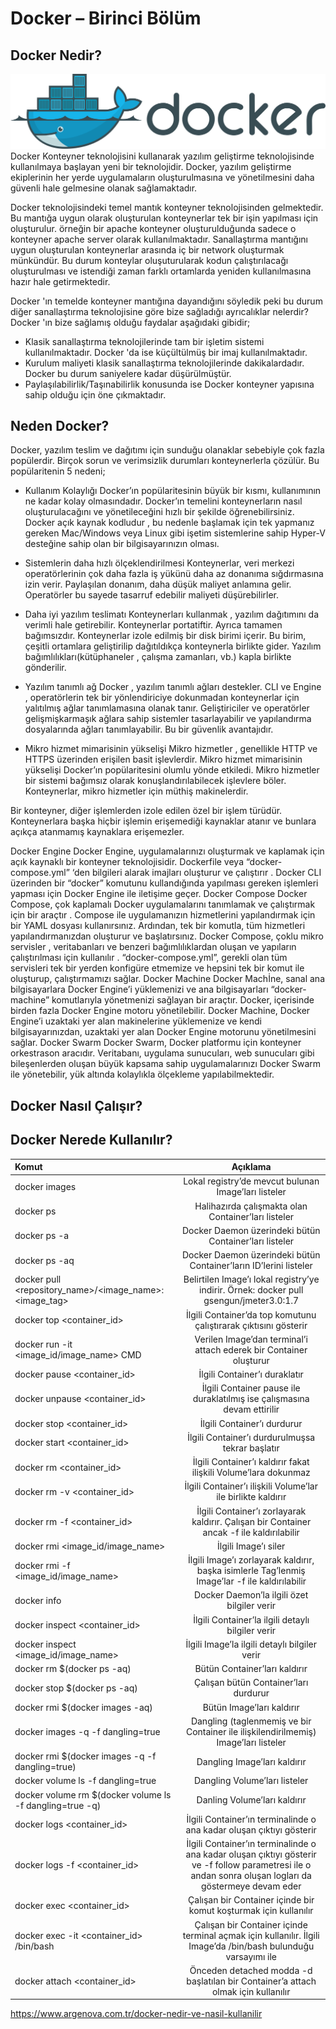 # Docker – Birinci Bölüm

## Docker Nedir?

![image](https://github.com/mrtyildiz/Blog-Post/blob/main/Docker/img/Docker_logo.svg.png)
Docker Konteyner teknolojisini kullanarak yazılım geliştirme teknolojisinde kullanılmaya başlayan yeni bir teknolojidir.
Docker, yazılım geliştirme ekiplerinin her yerde uygulamaların oluşturulmasına ve yönetilmesini daha güvenli hale gelmesine olanak sağlamaktadır.

Docker teknolojisindeki temel mantık konteyner teknolojisinden gelmektedir. Bu mantığa uygun olarak oluşturulan konteynerlar tek bir işin yapılması için oluşturulur.
örneğin bir apache konteyner oluşturulduğunda sadece o konteyner apache server olarak kullanılmaktadır.
Sanallaştırma mantığını uygun oluşturulan konteynerlar arasında iç bir network oluşturmak münkündür.
Bu durum konteylar oluşuturularak kodun çalıştırılacağı oluşturulması ve istendiği zaman farklı ortamlarda yeniden kullanılmasına hazır hale getirmektedir.

Docker 'ın temelde konteyner mantığına dayandığını söyledik peki bu durum diğer sanallaştırma teknolojisine göre bize sağladığı ayrıcalıklar nelerdir?
Docker 'ın bize sağlamış olduğu faydalar aşağıdaki gibidir;
 * Klasik sanallaştırma teknolojilerinde tam bir işletim sistemi kullanılmaktadır. Docker 'da ise küçültülmüş bir imaj kullanılmaktadır.
 * Kurulum maliyeti klasik sanallaştırma teknolojilerinde dakikalardadır. Docker bu durum saniyelere kadar düşürülmüştür.
 * Paylaşılabilirlik/Taşınabilirlik konusunda ise Docker konteyner yapısına sahip olduğu için öne çıkmaktadır.


## Neden Docker?
Docker, yazılım teslim ve dağıtımı için sunduğu olanaklar sebebiyle çok fazla popülerdir. Birçok sorun ve verimsizlik durumları konteynerlerla çözülür.
Bu popülaritenin 5 nedeni;

 * Kullanım Kolaylığı
Docker’ın popülaritesinin büyük bir kısmı, kullanımının ne kadar kolay olmasındadır. Docker’ın temelini konteynerların nasıl oluşturulacağını ve yönetileceğini hızlı bir şekilde öğrenebilirsiniz. Docker açık kaynak kodludur , bu nedenle başlamak için tek yapmanız gereken Mac/Windows veya Linux gibi işetim sistemlerine sahip Hyper-V desteğine sahip olan bir bilgisayarınızın olması.


* Sistemlerin daha hızlı ölçeklendirilmesi
Konteynerlar, veri merkezi operatörlerinin çok daha fazla iş yükünü daha az donanıma sığdırmasına izin verir. Paylaşılan donanım, daha düşük maliyet anlamına gelir. Operatörler bu sayede tasarruf edebilir maliyeti düşürebilirler.

* Daha iyi yazılım teslimatı
Konteynerları kullanmak , yazılım dağıtımını da verimli hale getirebilir. Konteynerlar portatiftir. Ayrıca tamamen bağımsızdır. Konteynerlar izole edilmiş bir disk birimi içerir. Bu birim, çeşitli ortamlara geliştirilip dağıtıldıkça konteynerla birlikte gider. Yazılım bağımlılıkları(kütüphaneler , çalışma zamanları, vb.) kapla birlikte
gönderilir.

* Yazılım tanımlı ağ
Docker , yazılım tanımlı ağları destekler. CLI ve Engine , operatörlerin tek bir yönlendiriciye dokunmadan konteynerlar için yalıtılmış ağlar tanımlamasına olanak tanır. Geliştiriciler ve operatörler gelişmişkarmaşık ağlara sahip sistemler tasarlayabilir ve yapılandırma dosyalarında ağları tanımlayabilir. Bu bir güvenlik avantajıdır.

* Mikro hizmet mimarisinin yükselişi
Mikro hizmetler , genellikle HTTP ve HTTPS üzerinden erişilen basit işlevlerdir. Mikro hizmet mimarisinin yükselişi Docker’ın popülaritesini olumlu yönde etkiledi. Mikro hizmetler bir sistemi bağımsız olarak konuşlandırılabilecek işlevlere böler. Konteynerlar, mikro hizmetler için müthiş makinelerdir.
 
Bir konteyner, diğer işlemlerden izole edilen özel bir işlem türüdür. Konteynerlara başka hiçbir işlemin erişemediği kaynaklar atanır ve bunlara açıkça atanmamış kaynaklara erişemezler.

Docker Engine
Docker Engine, uygulamalarınızı oluşturmak ve kaplamak için açık kaynaklı bir konteyner teknolojisidir. Dockerfile veya “docker-compose.yml” ‘den bilgileri alarak imajları oluşturur ve çalıştırır . Docker CLI üzerinden bir “docker” komutunu kullandığında yapılması gereken işlemleri yapması için Docker Engine ile iletişime geçer.
Docker Compose
Docker Compose, çok kaplamalı Docker uygulamalarını tanımlamak ve çalıştırmak için bir araçtır . Compose ile uygulamanızın hizmetlerini yapılandırmak için bir YAML dosyası kullanırsınız. Ardından, tek bir komutla, tüm hizmetleri yapılandırmanızdan oluşturur ve başlatırsınız. Docker Compose, çoklu mikro servisler , veritabanları ve benzeri bağımlılıklardan oluşan ve yapıların çalıştırılması için kullanılır . “docker-compose.yml”, gerekli olan tüm servisleri tek bir yerden konfigüre etmemize ve hepsini tek bir komut ile oluşturup, çalıştırmamızı sağlar.
Docker Machine
Docker Machİne, sanal ana bilgisayarlara Docker Engine’i yüklemenizi ve ana bilgisayarları “docker-machine” komutlarıyla yönetmenizi sağlayan bir araçtır. Docker, içerisinde birden fazla Docker Engine motoru yönetilebilir. Docker Machine, Docker Engine’i uzaktaki yer alan makinelerine yüklemenize ve kendi bilgisayarınızdan, uzaktaki yer alan Docker Engine motorunu yönetilmesini sağlar.
Docker Swarm
Docker Swarm, Docker platformu için konteyner orkestrason aracıdır. Veritabanı, uygulama sunucuları, web sunucuları gibi bileşenlerden oluşan büyük kapsama sahip uygulamalarınızı Docker Swarm ile yönetebilir, yük altında kolaylıkla ölçekleme yapılabilmektedir.

## Docker Nasıl Çalışır?
## Docker Nerede Kullanılır?

| 	 Komut       | Açıklama     |
| :------------- | :----------: |
|  docker images | Lokal registry’de mevcut bulunan Image’ları listeler  |
| docker ps	     | Halihazırda çalışmakta olan Container’ları listeler |
|docker ps -a|Docker Daemon üzerindeki bütün Container’ları listeler|
|docker ps -aq|Docker Daemon üzerindeki bütün Container’ların ID’lerini listeler|
|docker pull <repository_name>/<image_name>:<image_tag>|Belirtilen Image’ı lokal registry’ye indirir. Örnek: docker pull gsengun/jmeter3.0:1.7|
|docker top <container_id>|İlgili Container’da top komutunu çalıştırarak çıktısını gösterir|
|docker run -it <image_id/image_name> CMD|Verilen Image’dan terminal’i attach ederek bir Container oluşturur|
|docker pause <container_id>|İlgili Container’ı duraklatır|
|docker unpause <container_id>|İlgili Container pause ile duraklatılmış ise çalışmasına devam ettirilir|
|docker stop <container_id>|İlgili Container’ı durdurur|
|docker start <container_id>|İlgili Container’ı durdurulmuşsa tekrar başlatır|
|docker rm <container_id>|İlgili Container’ı kaldırır fakat ilişkili Volume’lara dokunmaz|
|docker rm -v <container_id>|İlgili Container’ı ilişkili Volume’lar ile birlikte kaldırır|
|docker rm -f <container_id>|İlgili Container’ı zorlayarak kaldırır. Çalışan bir Container ancak -f ile kaldırılabilir|
|docker rmi <image_id/image_name>|İlgili Image’ı siler|
|docker rmi -f <image_id/image_name>|İlgili Image’ı zorlayarak kaldırır, başka isimlerle Tag’lenmiş Image’lar -f ile kaldırılabilir|
|docker info|Docker Daemon’la ilgili özet bilgiler verir|
|docker inspect <container_id>|İlgili Container’la ilgili detaylı bilgiler verir|
|docker inspect <image_id/image_name>|İlgili Image’la ilgili detaylı bilgiler verir|
|docker rm $(docker ps -aq)|Bütün Container’ları kaldırır|
|docker stop $(docker ps -aq)|	Çalışan bütün Container’ları durdurur|
|docker rmi $(docker images -aq)|	Bütün Image’ları kaldırır|
|docker images -q -f dangling=true|Dangling (taglenmemiş ve bir Container ile ilişkilendirilmemiş) Image’ları listeler|
|docker rmi $(docker images -q -f dangling=true)|Dangling Image’ları kaldırır|
|docker volume ls -f dangling=true|Dangling Volume’ları listeler|
|docker volume rm $(docker volume ls -f dangling=true -q)|Danling Volume’ları kaldırır|
|docker logs <container_id>|İlgili Container’ın terminalinde o ana kadar oluşan çıktıyı gösterir|
|docker logs -f <container_id>|	İlgili Container’ın terminalinde o ana kadar oluşan çıktıyı gösterir ve -f follow parametresi ile o andan sonra oluşan logları da göstermeye devam eder|
|docker exec <container_id> <command>|Çalışan bir Container içinde bir komut koşturmak için kullanılır|
|docker exec -it <container_id> /bin/bash|Çalışan bir Container içinde terminal açmak için kullanılır. İlgili Image’da /bin/bash bulunduğu varsayımı ile|
|docker attach <container_id>|Önceden detached modda -d başlatılan bir Container’a attach olmak için kullanılır|

https://www.argenova.com.tr/docker-nedir-ve-nasil-kullanilir
